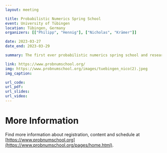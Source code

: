 ```yaml
---
layout: meeting

title: Probabilistic Numerics Spring School
event: University of Tübingen
location: Tübingen, Germany
organizers: [["Philipp", "Hennig"], ["Nicholas", "Krämer"]]

date: 2023-03-27
date_end: 2023-03-29

summary: The first ever probabilistic numerics spring school and research workshop aimed at graduate students, researchers, and professionals interested in probabilistic numerical methods.

link: https://www.probnumschool.org/
img: https://www.probnumschool.org/images/tuebingen_nico(2).jpeg
img_caption: 

url_code:
url_pdf:
url_slides:
url_video:
---
```


# More Information

Find more information about registration, content and schedule at [https://www.probnumschool.org](https://www.probnumschool.org/pages/home.html).